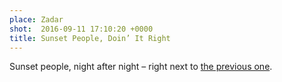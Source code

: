 ```yaml
---
place: Zadar
shot:  2016-09-11 17:10:20 +0000
title: Sunset People, Doin’ It Right
---
```


Sunset people, night after night – right next to [the previous one](/1/125/il-tramonto-sul-molo-alla-riva-nuova/).
